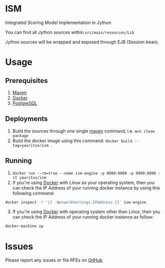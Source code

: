 # ISM 
Integrated Scoring Model Implementation in Jython

You can find all Jython sources within `src/main/resources/Lib`

Jython sources will be wrapped and exposed through EJB (Session bean).

# Usage

## Prerequisites
1. [Maven](https://maven.apache.org)
2. [Docker](https://docs.docker.com/engine/installation/)
3. [PostgreSQL](https://www.postgresql.org/)

## Deployments

1. Build the sources through one single [maven](https://maven.apache.org) command, i.e. `mvn clean package`
2. Build the docker image using this command: `docker build --tag=yauritux/ism .`

## Running
1. `docker run --rm=true --name ism-engine -p 8080:8080 -p 9990:9990 -it yauritux/ism`
2. If you're using [Docker](https://www.docker.com) with *Linux* as your operating system, then you can check the IP Address of your running docker instance by using this following command: 
```sh
docker inspect -f '{{ .NetworkSettings.IPAddress }}' ism-engine
```
3. If you're using [Docker](https://www.docker.com) with operating system other than *Linux*, then you can check the IP Address of your running docker instance as follow:
```sh
docker-machine ip
```

# Issues

Please report any issues or file RFEs on [GitHub](https://github.com/yauritux/ism/issues)

